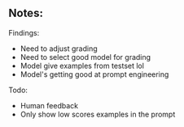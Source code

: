 ## Notes:

Findings:

- Need to adjust grading
- Need to select good model for grading
- Model give examples from testset lol
- Model's getting good at prompt engineering

Todo:

- Human feedback
- Only show low scores examples in the prompt
